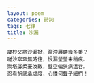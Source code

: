 ```yaml
---
layout: poem
categories: 詩詞
tags: 七律
title: 沙漏
---
```

	歲杪又將沙漏掀，盈沖展轉幾多番？
	嗟沙窣窣無時住，恨漏瑩瑩未稍痕。
	聚塔孱柔憂渙散，鑿空偏狹病溫吞。
	忍看胡底承虛度，心悸何聲子細捫！

